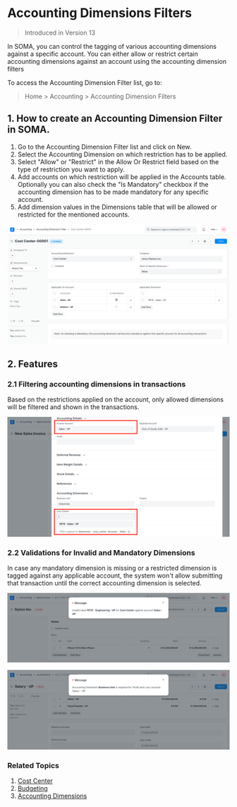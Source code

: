 
# Accounting Dimensions Filters



> 
> Introduced in Version 13
> 
> 
> 


In SOMA, you can control the tagging of various accounting dimensions against a specific account.
You can either allow or restrict certain accounting dimensions against an account using the accounting dimension filters


To access the Accounting Dimension Filter list, go to:



> 
> Home > Accounting > Accounting Dimension Filters
> 
> 
> 


## 1. How to create an Accounting Dimension Filter in SOMA.


1. Go to the Accounting Dimension Filter list and click on New.
2. Select the Accounting Dimension on which restriction has to be applied.
3. Select "Allow" or "Restrict" in the Allow Or Restrict field based on the type of restriction you want to apply.
4. Add accounts on which restriction will be applied in the Accounts table. Optionally you can also check the "Is Mandatory" checkbox if the accounting dimension has to be made mandatory for any specific account.
5. Add dimension values in the Dimensions table that will be allowed or restricted for the mentioned accounts.


![Create accounting dimension filter](/files/accounting-dimension-filter.png)


## 2. Features


### 2.1 Filtering accounting dimensions in transactions


Based on the restrictions applied on the account, only allowed dimensions will be filtered and shown in the transactions.


![Accounting Dimension With Filters](/files/accounting-dimension-with-filters.png)


### 2.2 Validations for Invalid and Mandatory Dimensions


In case any mandatory dimension is missing or a restricted dimension is tagged against any applicable account, the system won't allow submitting that transaction until the correct accounting dimension is selected.


![Invalid Dimension](/files/invalid-dimension.png)


![Mandatory Dimension](/files/mandatory-dimension.png)


### Related Topics


1. [Cost Center](/docs/en/accounts/cost-center)
2. [Budgeting](/docs/en/accounts/budgeting)
3. [Accounting Dimensions](/docs/en/accounts/accounting-dimensions)


